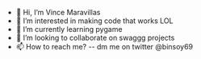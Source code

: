 - 👋 Hi, I’m Vince Maravillas
- 👀 I’m interested in making code that works LOL
- 🌱 I’m currently learning pygame 
- 💞️ I’m looking to collaborate on swaggg projects
- 📫 How to reach me? -- dm me on twitter @binsoy69

<!---
binsoy69/binsoy69 is a ✨ special ✨ repository because its `README.md` (this file) appears on your GitHub profile.
You can click the Preview link to take a look at your changes.
--->
